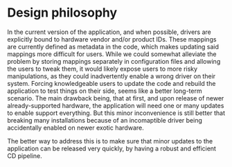 # Design philosophy

In the current version of the application, and when possible, drivers are explicitly bound to hardware vendor and/or product IDs.
These mappings are currently defined as metadata in the code, which makes updating said mappings more difficult for users.
While we could somewhat alleviate the problem by storing mappings separately in configuration files and allowing the users to tweak them, it would likely expose users to more risky manipulations, as they could inadvertently enable a wrong driver on their system.
Forcing knowledgeable users to update the code and rebuild the application to test things on their side, seems like a better long-term scenario. The main drawback being, that at first, and upon release of newer already-supported hardware, the application will need one or many updates to enable support everything. But this minor inconvenience is still better that breaking many installations because of an incomaptible driver being accidentally enabled on newer exotic hardware.

The better way to address this is to make sure that minor updates to the application can be released very quickly, by having a robust and efficient CD pipeline.
